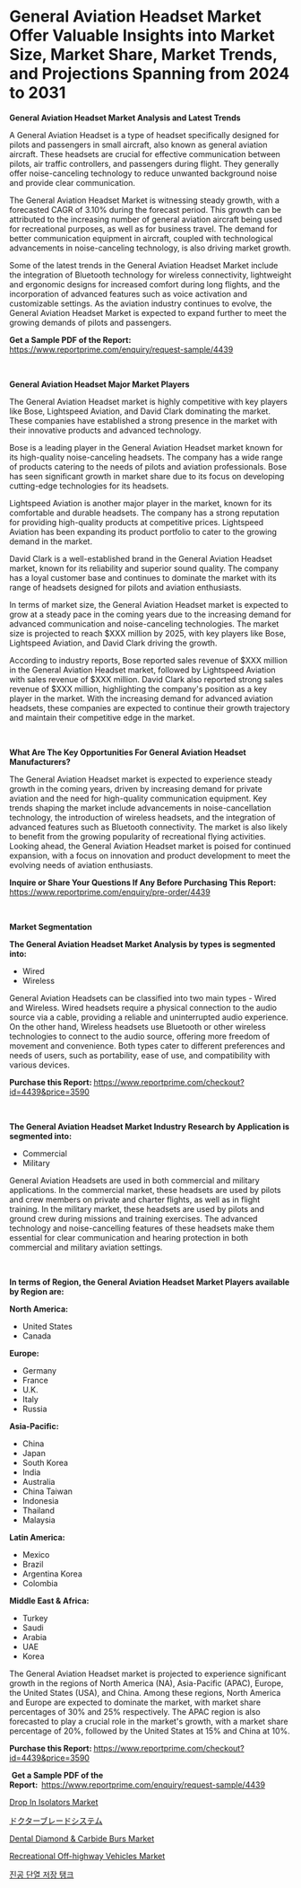 <p><h1>General Aviation Headset Market Offer Valuable Insights into Market Size, Market Share, Market Trends, and Projections Spanning from 2024 to 2031</h1></p><p><strong>General Aviation Headset Market Analysis and Latest Trends</strong></p>
<p><p>A General Aviation Headset is a type of headset specifically designed for pilots and passengers in small aircraft, also known as general aviation aircraft. These headsets are crucial for effective communication between pilots, air traffic controllers, and passengers during flight. They generally offer noise-canceling technology to reduce unwanted background noise and provide clear communication.</p><p>The General Aviation Headset Market is witnessing steady growth, with a forecasted CAGR of 3.10% during the forecast period. This growth can be attributed to the increasing number of general aviation aircraft being used for recreational purposes, as well as for business travel. The demand for better communication equipment in aircraft, coupled with technological advancements in noise-canceling technology, is also driving market growth.</p><p>Some of the latest trends in the General Aviation Headset Market include the integration of Bluetooth technology for wireless connectivity, lightweight and ergonomic designs for increased comfort during long flights, and the incorporation of advanced features such as voice activation and customizable settings. As the aviation industry continues to evolve, the General Aviation Headset Market is expected to expand further to meet the growing demands of pilots and passengers.</p></p>
<p><strong>Get a Sample PDF of the Report:&nbsp;</strong> <a href="https://www.reportprime.com/enquiry/request-sample/4439">https://www.reportprime.com/enquiry/request-sample/4439</a></p>
<p>&nbsp;</p>
<p><strong>General Aviation Headset Major Market Players</strong></p>
<p><p>The General Aviation Headset market is highly competitive with key players like Bose, Lightspeed Aviation, and David Clark dominating the market. These companies have established a strong presence in the market with their innovative products and advanced technology.</p><p>Bose is a leading player in the General Aviation Headset market known for its high-quality noise-canceling headsets. The company has a wide range of products catering to the needs of pilots and aviation professionals. Bose has seen significant growth in market share due to its focus on developing cutting-edge technologies for its headsets.</p><p>Lightspeed Aviation is another major player in the market, known for its comfortable and durable headsets. The company has a strong reputation for providing high-quality products at competitive prices. Lightspeed Aviation has been expanding its product portfolio to cater to the growing demand in the market.</p><p>David Clark is a well-established brand in the General Aviation Headset market, known for its reliability and superior sound quality. The company has a loyal customer base and continues to dominate the market with its range of headsets designed for pilots and aviation enthusiasts.</p><p>In terms of market size, the General Aviation Headset market is expected to grow at a steady pace in the coming years due to the increasing demand for advanced communication and noise-canceling technologies. The market size is projected to reach $XXX million by 2025, with key players like Bose, Lightspeed Aviation, and David Clark driving the growth.</p><p>According to industry reports, Bose reported sales revenue of $XXX million in the General Aviation Headset market, followed by Lightspeed Aviation with sales revenue of $XXX million. David Clark also reported strong sales revenue of $XXX million, highlighting the company's position as a key player in the market. With the increasing demand for advanced aviation headsets, these companies are expected to continue their growth trajectory and maintain their competitive edge in the market.</p></p>
<p>&nbsp;</p>
<p><strong>What Are The Key Opportunities For General Aviation Headset Manufacturers?</strong></p>
<p><p>The General Aviation Headset market is expected to experience steady growth in the coming years, driven by increasing demand for private aviation and the need for high-quality communication equipment. Key trends shaping the market include advancements in noise-cancellation technology, the introduction of wireless headsets, and the integration of advanced features such as Bluetooth connectivity. The market is also likely to benefit from the growing popularity of recreational flying activities. Looking ahead, the General Aviation Headset market is poised for continued expansion, with a focus on innovation and product development to meet the evolving needs of aviation enthusiasts.</p></p>
<p><strong>Inquire or Share Your Questions If Any Before Purchasing This Report:</strong> <a href="https://www.reportprime.com/enquiry/pre-order/4439">https://www.reportprime.com/enquiry/pre-order/4439</a></p>
<p>&nbsp;</p>
<p><strong>Market Segmentation</strong></p>
<p><strong>The General Aviation Headset Market Analysis by types is segmented into:</strong></p>
<p><ul><li>Wired</li><li>Wireless</li></ul></p>
<p><p>General Aviation Headsets can be classified into two main types - Wired and Wireless. Wired headsets require a physical connection to the audio source via a cable, providing a reliable and uninterrupted audio experience. On the other hand, Wireless headsets use Bluetooth or other wireless technologies to connect to the audio source, offering more freedom of movement and convenience. Both types cater to different preferences and needs of users, such as portability, ease of use, and compatibility with various devices.</p></p>
<p><strong>Purchase this Report:&nbsp;</strong><a href="https://www.reportprime.com/checkout?id=4439&price=3590">https://www.reportprime.com/checkout?id=4439&price=3590</a></p>
<p>&nbsp;</p>
<p><strong>The General Aviation Headset Market Industry Research by Application is segmented into:</strong></p>
<p><ul><li>Commercial</li><li>Military</li></ul></p>
<p><p>General Aviation Headsets are used in both commercial and military applications. In the commercial market, these headsets are used by pilots and crew members on private and charter flights, as well as in flight training. In the military market, these headsets are used by pilots and ground crew during missions and training exercises. The advanced technology and noise-cancelling features of these headsets make them essential for clear communication and hearing protection in both commercial and military aviation settings.</p></p>
<p>&nbsp;</p>
<p><strong>In terms of Region, the General Aviation Headset Market Players available by Region are:</strong></p>
<p>
    <p> <strong> North America: </strong>
        <ul>
            <li>United States</li>
            <li>Canada</li>
        </ul>
        </p> 
    <p> <strong> Europe: </strong>
        <ul>
            <li>Germany</li>
            <li>France</li>
            <li>U.K.</li>
            <li>Italy</li>
            <li>Russia</li>
        </ul>
        </p> 
    <p> <strong> Asia-Pacific: </strong>
        <ul>
            <li>China</li>
            <li>Japan</li>
            <li>South Korea</li>
            <li>India</li>
            <li>Australia</li>
            <li>China Taiwan</li>
            <li>Indonesia</li>
            <li>Thailand</li>
            <li>Malaysia</li>
        </ul>
        </p> 
    <p> <strong> Latin America: </strong>
        <ul>
            <li>Mexico</li>
            <li>Brazil</li>
            <li>Argentina Korea</li>
            <li>Colombia</li>
        </ul>
        </p> 
    <p> <strong> Middle East & Africa: </strong>
        <ul>
            <li>Turkey</li>
            <li>Saudi</li>
            <li>Arabia</li>
            <li>UAE</li>
            <li>Korea</li>
        </ul>
    </p>
    </p>
<p><p>The General Aviation Headset market is projected to experience significant growth in the regions of North America (NA), Asia-Pacific (APAC), Europe, the United States (USA), and China. Among these regions, North America and Europe are expected to dominate the market, with market share percentages of 30% and 25% respectively. The APAC region is also forecasted to play a crucial role in the market's growth, with a market share percentage of 20%, followed by the United States at 15% and China at 10%.</p></p>
<p><strong>Purchase this Report: </strong><a href="https://www.reportprime.com/checkout?id=4439&price=3590">https://www.reportprime.com/checkout?id=4439&price=3590</a></p>
<p>&nbsp;<strong>Get a Sample PDF of the Report:&nbsp;&nbsp;</strong><a href="https://www.reportprime.com/enquiry/request-sample/4439">https://www.reportprime.com/enquiry/request-sample/4439</a></p>
<p><strong></strong></p>
<p><p><a href="https://github.com/guneycigdem35/Market-Research-Report-List-2/blob/main/drop-in-isolators-market.md">Drop In Isolators Market</a></p><p><a href="https://github.com/dadanedu33/Market-Research-Report-List-1/blob/main/897468015204.md">ドクターブレードシステム</a></p><p><a href="https://www.linkedin.com/pulse/dental-diamond-amp-carbide-burs-market-furnish-information-hvlwe?trackingId=1dsfS3L7moihkrEBbEPIeg%3D%3D">Dental Diamond & Carbide Burs Market</a></p><p><a href="https://issuu.com/reportprime-2/docs/recreational-off-highway-vehicles-market-size-2030">Recreational Off-highway Vehicles Market</a></p><p><a href="https://github.com/hxzi07639916/Market-Research-Report-List-1/blob/main/234164514079.md">진공 단열 저장 탱크</a></p></p>